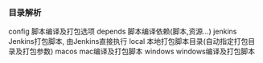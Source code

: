 ### 目录解析
config			脚本编译及打包选项
depends			脚本编译依赖(脚本,资源...)
jenkins			Jenkins打包脚本, 由Jenkins直接执行
local			本地打包脚本目录(自动指定打包目录及打包参数)
macos			mac编译及打包脚本
windows			windows编译及打包脚本

